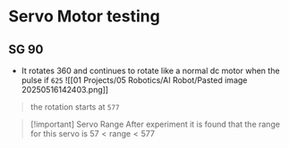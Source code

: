 # Servo Motor testing
## SG 90
- It rotates 360 and continues to rotate like a normal dc motor when the pulse if `625`
![[01 Projects/05 Robotics/AI Robot/Pasted image 20250516142403.png]]
> the rotation starts at `577`

>[!important] Servo Range
>After experiment it is found that the range for this servo is $57 < \text{range} < 577$

